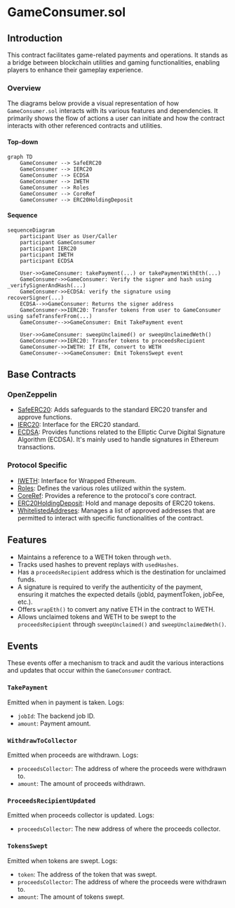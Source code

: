 # GameConsumer.sol

## Introduction
This contract facilitates game-related payments and operations. It stands as a bridge between blockchain utilities and gaming functionalities, enabling players to enhance their gameplay experience.

### Overview
The diagrams below provide a visual representation of how `GameConsumer.sol` interacts with its various features and dependencies. It primarily shows the flow of actions a user can initiate and how the contract interacts with other referenced contracts and utilities.

#### Top-down
```mermaid
graph TD
    GameConsumer --> SafeERC20
    GameConsumer --> IERC20
    GameConsumer --> ECDSA
    GameConsumer --> IWETH
    GameConsumer --> Roles
    GameConsumer --> CoreRef
    GameConsumer --> ERC20HoldingDeposit
```
#### Sequence
```mermaid
sequenceDiagram
    participant User as User/Caller
    participant GameConsumer
    participant IERC20
    participant IWETH
    participant ECDSA

    User->>GameConsumer: takePayment(...) or takePaymentWithEth(...)
    GameConsumer->>GameConsumer: Verify the signer and hash using _verifySignerAndHash(...)
    GameConsumer->>ECDSA: verify the signature using recoverSigner(...)
    ECDSA-->>GameConsumer: Returns the signer address
    GameConsumer->>IERC20: Transfer tokens from user to GameConsumer using safeTransferFrom(...)
    GameConsumer-->>GameConsumer: Emit TakePayment event

    User->>GameConsumer: sweepUnclaimed() or sweepUnclaimedWeth()
    GameConsumer->>IERC20: Transfer tokens to proceedsRecipient
    GameConsumer->>IWETH: If ETH, convert to WETH
    GameConsumer-->>GameConsumer: Emit TokensSwept event
```

## Base Contracts
### OpenZeppelin
- [SafeERC20](https://github.com/OpenZeppelin/openzeppelin-contracts/blob/master/contracts/token/ERC20/utils/SafeERC20.sol): Adds safeguards to the standard ERC20 transfer and approve functions.
- [IERC20](https://github.com/OpenZeppelin/openzeppelin-contracts/blob/master/contracts/token/ERC20/IERC20.sol): Interface for the ERC20 standard.
- [ECDSA](https://github.com/OpenZeppelin/openzeppelin-contracts/blob/master/contracts/utils/cryptography/ECDSA.sol): Provides functions related to the Elliptic Curve Digital Signature Algorithm (ECDSA). It's mainly used to handle signatures in Ethereum transactions.
### Protocol Specific
- [IWETH](https://github.com/ZTX-Foundation/tuxedo/blob/develop/src/interface/IWETH.sol): Interface for Wrapped Ethereum.
- [Roles](https://github.com/ZTX-Foundation/tuxedo/blob/develop/src/core/Roles.sol): Defines the various roles utilized within the system.
- [CoreRef](https://github.com/ZTX-Foundation/tuxedo/blob/develop/src/refs/CoreRef.sol): Provides a reference to the protocol's core contract.
- [ERC20HoldingDeposit](https://github.com/ZTX-Foundation/tuxedo/blob/develop/src/finance/ERC20HoldingDeposit.sol): Hold and manage deposits of ERC20 tokens.
- [WhitelistedAddreses](https://github.com/ZTX-Foundation/tuxedo/blob/develop/src/utils/extensions/WhitelistedAddreses.sol): Manages a list of approved addresses that are permitted to interact with specific functionalities of the contract.

## Features
- Maintains a reference to a WETH token through `weth`.
- Tracks used hashes to prevent replays with `usedHashes`.
- Has a `proceedsRecipient` address which is the destination for unclaimed funds.
- A signature is required to verify the authenticity of the payment, ensuring it matches the expected details (jobId, paymentToken, jobFee, etc.).
- Offers `wrapEth()` to convert any native ETH in the contract to WETH.
- Allows unclaimed tokens and WETH to be swept to the `proceedsRecipient` through `sweepUnclaimed()` and `sweepUnclaimedWeth()`.

## Events
These events offer a mechanism to track and audit the various interactions and updates that occur within the `GameConsumer` contract.

### `TakePayment`
Emitted when in payment is taken.
Logs:
- `jobId`: The backend job ID.
- `amount`: Payment amount.

### `WithdrawToCollector`
Emitted when proceeds are withdrawn.
Logs:
- `proceedsCollector`: The address of where the proceeds were withdrawn to.
- `amount`: The amount of proceeds withdrawn.

### `ProceedsRecipientUpdated`
Emitted when proceeds collector is updated.
Logs:
- `proceedsCollector`: The new address of where the proceeds collector.

### `TokensSwept`
Emitted when tokens are swept.
Logs:
- `token`: The address of the token that was swept.
- `proceedsCollector`: The address of where the proceeds were withdrawn to.
- `amount`: The amount of tokens swept.
